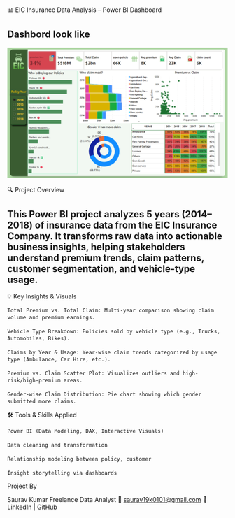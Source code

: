 📊 EIC Insurance Data Analysis – Power BI Dashboard

## Dashbord look like

![logo](https://github.com/saurav190101/EIC-power-Bi-/blob/main/dashboard%20(2).png)


🔍 Project Overview

## This Power BI project analyzes 5 years (2014–2018) of insurance data from the EIC Insurance Company. It transforms raw data into actionable business insights, helping stakeholders understand premium trends, claim patterns, customer segmentation, and vehicle-type usage.
💡 Key Insights & Visuals

    Total Premium vs. Total Claim: Multi-year comparison showing claim volume and premium earnings.

    Vehicle Type Breakdown: Policies sold by vehicle type (e.g., Trucks, Automobiles, Bikes).

    Claims by Year & Usage: Year-wise claim trends categorized by usage type (Ambulance, Car Hire, etc.).

    Premium vs. Claim Scatter Plot: Visualizes outliers and high-risk/high-premium areas.

    Gender-wise Claim Distribution: Pie chart showing which gender submitted more claims.


🛠 Tools & Skills Applied

    Power BI (Data Modeling, DAX, Interactive Visuals)

    Data cleaning and transformation

    Relationship modeling between policy, customer

    Insight storytelling via dashboards



Project By

Saurav Kumar
Freelance Data Analyst
📧 saurav19k0101@gmail.com
🔗 LinkedIn | GitHub

